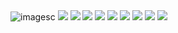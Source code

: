 <html>
<img src="https://i.postimg.cc/V6pSfdgS/Screenshot-2023-08-04-122630.jpg" alt = "imagesc">
  <img src="https://i.postimg.cc/XY4gSzXR/Screenshot-2023-08-04-122828.jpg">
  <img src="https://i.postimg.cc/L6zVWp4k/Screenshot-2023-08-04-122903.jpg">
   <img src="https://i.postimg.cc/qRHk7ynC/Screenshot-2023-08-04-123211.jpg">
   <img src="https://i.postimg.cc/fyKWpyVS/Screenshot-2023-08-04-123249.jpg">
   <img src="https://i.postimg.cc/J01MN8pr/Screenshot-2023-08-04-123323.jpg">
   <img src="https://i.postimg.cc/GhLmYFfF/Screenshot-2023-08-04-123406.jpg">
   <img src="https://i.postimg.cc/fWjbJ28W/Screenshot-2023-08-04-123505.jpg">
   <img src="https://i.postimg.cc/kG9XTKgd/Screenshot-2023-08-04-123537.jpg">
   <img src="https://i.postimg.cc/KY6YgdXj/Screenshot-2023-08-04-123613.jpg">
</html>
